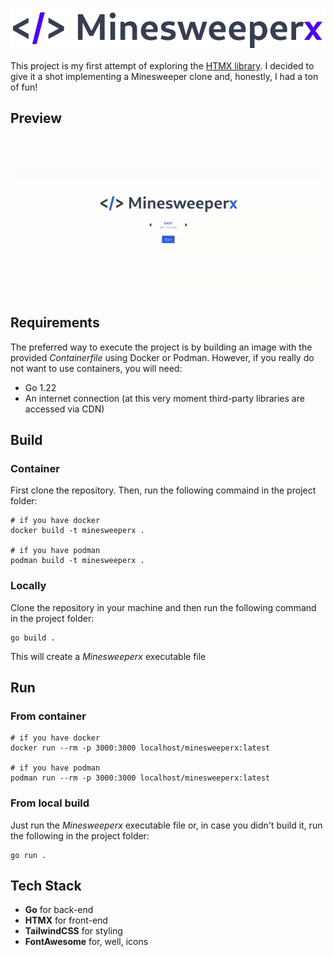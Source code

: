 ![MinesweeperX](static/minesweeperx_logo.png)

This project is my first attempt of exploring the [HTMX library](https://htmx.org/).
I decided to give it a shot implementing a Minesweeper clone and, honestly, I had a ton of fun!

## Preview

![MinesweeperX preview](static/minesweeperx.gif)

## Requirements

The preferred way to execute the project is by building an image with the 
provided _Containerfile_ using Docker or Podman. However, if you really
do not want to use containers, you will need:

- Go 1.22
- An internet connection (at this very moment third-party libraries are accessed via CDN)

## Build


### Container
First clone the repository. Then, run the following commaind in the project folder:

```
# if you have docker
docker build -t minesweeperx .

# if you have podman
podman build -t minesweeperx .
```

### Locally

Clone the repository in your machine and then run the following command in the project folder:

```
go build .
```

This will create a _Minesweeperx_ executable file

## Run

### From container

```
# if you have docker
docker run --rm -p 3000:3000 localhost/minesweeperx:latest

# if you have podman
podman run --rm -p 3000:3000 localhost/minesweeperx:latest
```

### From local build 

Just run the _Minesweeperx_ executable file or, in case you didn't build it,
run the following in the project folder:

```
go run .
```


## Tech Stack

- **Go** for back-end
- **HTMX** for front-end
- **TailwindCSS** for styling
- **FontAwesome** for, well, icons
